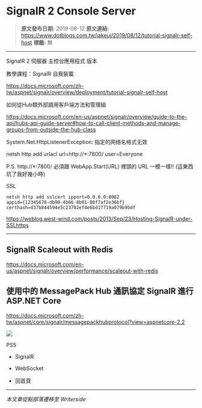 # SignalR 2 Console Server

> **原文發布日期:** 2019-08-12
> **原文連結:** https://www.dotblogs.com.tw/jakeuj/2019/08/12/tutorial-signalr-self-host
> **標籤:** 無

---

SignalR 2 伺服器 主控台應用程式 版本

教學課程：SignalR 自我裝載

https://docs.microsoft.com/zh-tw/aspnet/signalr/overview/deployment/tutorial-signalr-self-host

如何從Hub類外部調用客戶端方法和管理組

https://docs.microsoft.com/en-us/aspnet/signalr/overview/guide-to-the-api/hubs-api-guide-server#how-to-call-client-methods-and-manage-groups-from-outside-the-hub-class

System.Net.HttpListenerException: 指定的网络名格式无效

netsh http add urlacl url=http://\*:7800/ user=Everyone

P.S. http://\*:7800/ 必須跟 WebApp.Start(URL) 裡頭的 URL 一模一樣!! (這東西坑了我好幾小時)

SSL

```
netsh http add sslcert ipport=0.0.0.0:8082
appid={12345678-db90-4b66-8b01-88f7af2e36bf}
certhash=d37b844594e5c23702ef4e6bd17719a079b9bdf
```

https://weblog.west-wind.com/posts/2013/Sep/23/Hosting-SignalR-under-SSLhttps

---

## **SignalR Scaleout with Redis**

https://docs.microsoft.com/en-us/aspnet/signalr/overview/performance/scaleout-with-redis

## **使用中的 MessagePack Hub 通訊協定 SignalR 進行 ASP.NET Core**

https://docs.microsoft.com/zh-tw/aspnet/core/signalr/messagepackhubprotocol?view=aspnetcore-2.2

![](https://card.psnprofiles.com/1/jakeuj.png)

PS5

* SignalR
* WebSocket

* 回首頁

---

*本文章從點部落遷移至 Writerside*
